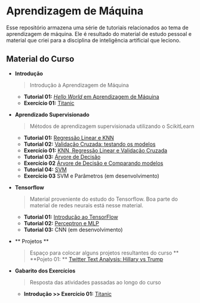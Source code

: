 # Aprendizagem de Máquina

Esse repositório armazena uma série de tutoriais relacionados ao tema de 
aprendizagem de máquina. Ele é resultado do material de estudo pessoal e material
que criei para a disciplina de inteligência artificial que leciono.

## Material do Curso

* **Introdução**
    > Introdução à Aprendizagem de Máquina
    * **Tutorial 01:** [*Hello World* em Aprendizagem de Máquina](https://nbviewer.jupyter.org/github/adolfoguimaraes/machinelearning/blob/master/Introduction/Tutorial01_HelloWorld.ipynb)
    * **Exercício 01:** [Titanic](https://nbviewer.jupyter.org/github/adolfoguimaraes/machinelearning/blob/master/Introduction/Exercicio01_Titanic.ipynb)

* **Aprendizado Supervisionado**
    > Métodos de aprendizagem supervisionada utilizando o ScikitLearn
    * **Tutorial 01:** [Regressão Linear e KNN](https://nbviewer.jupyter.org/github/adolfoguimaraes/machinelearning/blob/master/SupervisedLearning/Tutorial01_RegressaoLinear_KNN.ipynb)
    * **Tutorial 02:** [Validação Cruzada: testando os modelos](https://nbviewer.jupyter.org/github/adolfoguimaraes/machinelearning/blob/master/SupervisedLearning/Tutorial02_ValidacaoCruzada.ipynb)
    * **Exercício 01:** [KNN, Regressão Linear e Validação Cruzada](https://nbviewer.jupyter.org/github/adolfoguimaraes/machinelearning/blob/master/SupervisedLearning/Exercicio01_KNN_RL_CV.ipynb)
    * **Tutorial 03:** [Árvore de Decisão](https://nbviewer.jupyter.org/github/adolfoguimaraes/machinelearning/blob/master/SupervisedLearning/Tutorial03_ArvoreDeDecisao.ipynb)
    * **Exercício 02** [Árvore de Decisão e Comparando modelos](https://nbviewer.jupyter.org/github/adolfoguimaraes/machinelearning/blob/master/SupervisedLearning/Exercicio02_DT_Comparacao.ipynb)
    * **Tutorial 04:** [SVM](https://nbviewer.jupyter.org/github/adolfoguimaraes/machinelearning/blob/master/SupervisedLearning/Tutorial04_SVM.ipynb)
    * **Exercício 03** SVM e Parâmetros (em desenvolvimento)

* **Tensorflow**
    > Material proveniente do estudo do Tensorflow. Boa parte do material de redes
    neurais está nesse material.
    * **Tutorial 01:** [Introdução ao TensorFlow](https://nbviewer.jupyter.org/github/adolfoguimaraes/machinelearning/blob/master/Tensorflow/Tutorial01_IntroducaoTensorflow.ipynb)
    * **Tutorial 02:** [Perceptron e MLP](https://nbviewer.jupyter.org/github/adolfoguimaraes/machinelearning/blob/master/Tensorflow/Tutorial02_MLP.ipynb)
    * **Tutorial 03:** CNN (em desenvolvimento)
   
* ** Projetos **
    > Espaço para colocar alguns projetos resultantes do curso
    ** **Pojeto 01: ** [Twitter Text Analysis: Hillary vs Trump](https://nbviewer.jupyter.org/github/adolfoguimaraes/machinelearning/blob/master/Projects/01_Projeto_HillaryTrump_Twitter.ipynb)
    
    
* **Gabarito dos Exercícios**
    > Resposta das atividades passadas ao longo do curso
    * **Introdução >> Exercício 01:** [Titanic](https://nbviewer.jupyter.org/github/adolfoguimaraes/machinelearning/blob/master/Gabarito/Exercicio01_Titanic_Gabarito.ipynb)
    
